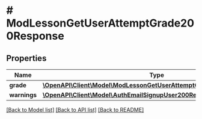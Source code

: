 # # ModLessonGetUserAttemptGrade200Response

## Properties

Name | Type | Description | Notes
------------ | ------------- | ------------- | -------------
**grade** | [**\OpenAPI\Client\Model\ModLessonGetUserAttemptGrade200ResponseGrade**](ModLessonGetUserAttemptGrade200ResponseGrade.md) |  |
**warnings** | [**\OpenAPI\Client\Model\AuthEmailSignupUser200ResponseWarningsInner[]**](AuthEmailSignupUser200ResponseWarningsInner.md) |  | [optional]

[[Back to Model list]](../../README.md#models) [[Back to API list]](../../README.md#endpoints) [[Back to README]](../../README.md)
